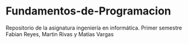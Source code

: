 # Fundamentos-de-Programacion
Repositorio de la asignatura ingeniería en informática. Primer semestre
Fabian Reyes, Martin Rivas y Matías Vargas
